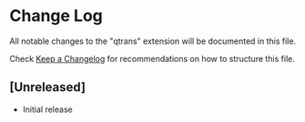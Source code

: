 # Change Log

All notable changes to the "qtrans" extension will be documented in this file.

Check [Keep a Changelog](http://keepachangelog.com/) for recommendations on how to structure this file.

## [Unreleased]

- Initial release